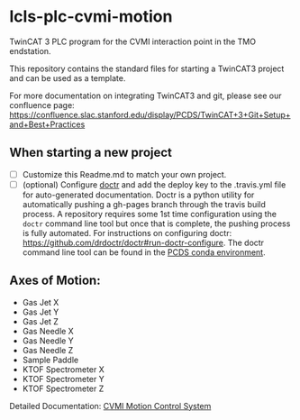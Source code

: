 # lcls-plc-cvmi-motion

TwinCAT 3 PLC program for the CVMI interaction point in the TMO endstation.

This repository contains the standard files for starting a TwinCAT3 project and
can be used as a template. 

For more documentation on integrating TwinCAT3 and git, please see our confluence page:
https://confluence.slac.stanford.edu/display/PCDS/TwinCAT+3+Git+Setup+and+Best+Practices

## When starting a new project

 - [ ] Customize this Readme.md to match your own project.
 - [ ] (optional) Configure [doctr](https://pypi.org/project/doctr/) and add the deploy key to the .travis.yml file for auto-generated documentation. Doctr is a python utility for automatically pushing a gh-pages branch through the travis build process. A repository requires some 1st time configuration using the `doctr` command line tool but once that is complete, the pushing process is fully automated. For instructions on configuring doctr: https://github.com/drdoctr/doctr#run-doctr-configure. The doctr command line tool can be found in the [PCDS conda environment](https://github.com/pcdshub/pcds-envs).

## Axes of Motion:
- Gas Jet X
- Gas Jet Y
- Gas Jet Z
- Gas Needle X
- Gas Needle Y
- Gas Needle Z
- Sample Paddle
- KTOF Spectrometer X
- KTOF Spectrometer Y
- KTOF Spectrometer Z

Detailed Documentation: [CVMI Motion Control System](https://confluence.slac.stanford.edu/display/L2SI/cVMI+Motion+System)
